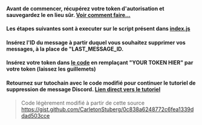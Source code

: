 #### Avant de commencer, récupérez votre token d'autorisation et sauvegardez le en lieu sûr. [Voir comment faire...](https://tutochain.com/recuperer-son-token-discord-manuellement/) 

#### Les étapes suivantes sont à executer sur le script présent dans [index.js](https://github.com/planetenamek/delete-message-discord/blob/master/index.js)

#### Insérez l'ID du message à partir duquel vous souhaitez supprimer vos messages, à la place de "LAST_MESSAGE_ID. 

#### Insérez votre token dans [le code](https://github.com/planetenamek/delete-message-discord/blob/master/index.js) en remplaçant "YOUR TOKEN HIER" par votre token (laissez les guillemets)

#### Retournez sur tutochain avec le code modifié pour continuer le tutoriel de suppression de message Discord. [Lien direct vers le tutoriel](https://tutochain.com)

> Code légèrement modifié à partir de cette source https://gist.github.com/CarletonStuberg/0c838a6248772c6fea1339ddad503cce 
